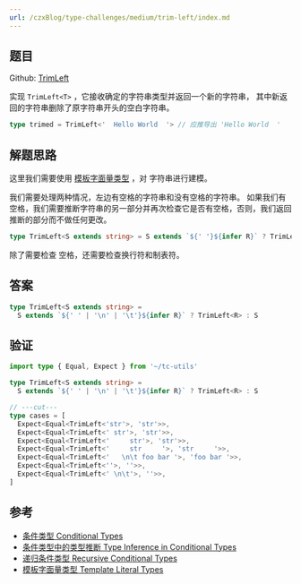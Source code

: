 ```yaml
---
url: /czxBlog/type-challenges/medium/trim-left/index.md
---
```

## 题目

Github: [TrimLeft](https://github.com/type-challenges/type-challenges/blob/main/questions/00106-medium-trimleft/)

实现 `TrimLeft<T>` ，它接收确定的字符串类型并返回一个新的字符串，
其中新返回的字符串删除了原字符串开头的空白字符串。

```ts
type trimed = TrimLeft<'  Hello World  '> // 应推导出 'Hello World  '
```

## 解题思路

这里我们需要使用 [模板字面量类型](https://www.typescriptlang.org/docs/handbook/release-notes/typescript-4-1.html#template-literal-types) ，对 字符串进行建模。

我们需要处理两种情况，左边有空格的字符串和没有空格的字符串。
如果我们有空格，我们需要推断字符串的另一部分并再次检查它是否有空格，否则，我们返回推断的部分而不做任何更改。

```ts
type TrimLeft<S extends string> = S extends `${' '}${infer R}` ? TrimLeft<R> : S
```

除了需要检查 空格，还需要检查换行符和制表符。

## 答案

```ts
type TrimLeft<S extends string> =
  S extends `${' ' | '\n' | '\t'}${infer R}` ? TrimLeft<R> : S
```

## 验证

```ts twoslash
import type { Equal, Expect } from '~/tc-utils'

type TrimLeft<S extends string> =
  S extends `${' ' | '\n' | '\t'}${infer R}` ? TrimLeft<R> : S

// ---cut---
type cases = [
  Expect<Equal<TrimLeft<'str'>, 'str'>>,
  Expect<Equal<TrimLeft<' str'>, 'str'>>,
  Expect<Equal<TrimLeft<'     str'>, 'str'>>,
  Expect<Equal<TrimLeft<'     str     '>, 'str     '>>,
  Expect<Equal<TrimLeft<'   \n\t foo bar '>, 'foo bar '>>,
  Expect<Equal<TrimLeft<''>, ''>>,
  Expect<Equal<TrimLeft<' \n\t'>, ''>>,
]
```

## 参考

* [条件类型 Conditional Types](https://www.typescriptlang.org/docs/handbook/2/conditional-types.html)
* [条件类型中的类型推断 Type Inference in Conditional Types](https://www.typescriptlang.org/docs/handbook/2/conditional-types.html#inferring-within-conditional-types)
* [递归条件类型 Recursive Conditional Types](https://www.typescriptlang.org/docs/handbook/release-notes/typescript-4-1.html#recursive-conditional-types)
* [模板字面量类型 Template Literal Types](https://www.typescriptlang.org/docs/handbook/release-notes/typescript-4-1.html#template-literal-types)
